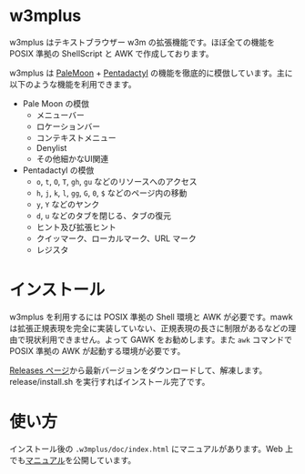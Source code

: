 <!--
### Document: readme.md
##
## w3mplus のマニュアル
##
## Metadata:
##
##   id - 7539cc1d-6b5f-44e5-baf7-a66b22b2213f
##   author - <qq542vev at https://purl.org/meta/me/>
##   version - 0.2.1
##   date - 2022-09-02
##   since - 2019-12-26
##   copyright - Copyright (C) 2019-2022 qq542vev. Some rights reserved.
##   license - <CC-BY at https://creativecommons.org/licenses/by/4.0/>
##   package - w3mplus
##
## See Also:
##
##   * <Project homepage at https://github.com/qq542vev/w3mplus>
##   * <Bag report at https://github.com/qq542vev/w3mplus>
-->

# w3mplus

w3mplus はテキストブラウザー w3m の拡張機能です。ほぼ全ての機能を POSIX 準拠の ShellScript と AWK で作成しております。

w3mplus は [PaleMoon](https://www.palemoon.org/) + [Pentadactyl](https://github.com/pentadactyl/pentadactyl) の機能を徹底的に模倣しています。主に以下のような機能を利用できます。

 * Pale Moon の模倣
   * メニューバー
   * ロケーションバー
   * コンテキストメニュー
   * Denylist
   * その他細かなUI関連
 * Pentadactyl の模倣
   * `o`, `t`, `O`, `T`, `gh`, `gu` などのリソースへのアクセス
   * `h`, `j`, `k`, `l`, `gg`, `G`, `0`, `$` などのページ内の移動
   * `y`, `Y` などのヤンク
   * `d`, `u` などのタブを閉じる、タブの復元
   * ヒント及び拡張ヒント
   * クイッマーク、ローカルマーク、URL マーク
   * レジスタ

# インストール

w3mplus を利用するには POSIX 準拠の Shell 環境と AWK が必要です。mawk は拡張正規表現を完全に実装していない、正規表現の長さに制限があるなどの理由で現状利用できません。よって GAWK をお勧めします。また `awk` コマンドで POSIX 準拠の AWK が起動する環境が必要です。

[Releases ページ](https://github.com/qq542vev/w3mplus/releases)から最新バージョンをダウンロードして、解凍します。release/install.sh を実行すればインストール完了です。

# 使い方

インストール後の `.w3mplus/doc/index.html` にマニュアルがあります。Web 上でも[マニュアル](https://qq542vev.github.io/w3mplus/manual.html)を公開しています。
